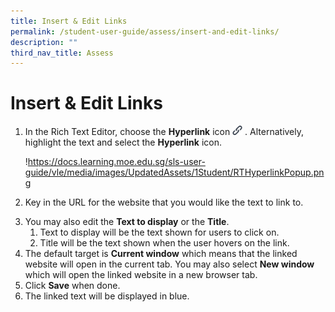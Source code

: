 ```yaml
---
title: Insert & Edit Links
permalink: /student-user-guide/assess/insert-and-edit-links/
description: ""
third_nav_title: Assess
---
```

<h1 id="insert-edit-links">Insert &amp; Edit Links</h1>
<ol>
<li><p>In the Rich Text Editor, choose the <strong>Hyperlink</strong> icon <img style="width:1rem; display: inline;" src="/images/Icons/Link.svg"> . Alternatively, highlight the text and select the <strong>Hyperlink</strong> icon.</p>
<p> !<a href="https://docs.learning.moe.edu.sg/sls-user-guide/vle/media/images/UpdatedAssets/1Student/RTHyperlinkPopup.png">https://docs.learning.moe.edu.sg/sls-user-guide/vle/media/images/UpdatedAssets/1Student/RTHyperlinkPopup.png</a></p>
</li>
<li><p>Key in the URL for the website that you would like the text to link to.</p>
</li>
<li>You may also edit the <strong>Text to display</strong> or the <strong>Title</strong>. <ol>
<li>Text to display will be the text shown for users to click on. </li>
<li>Title will be the text shown when the user hovers on the link.</li>
</ol>
</li>
<li>The default target is <strong>Current window</strong> which means that the linked website will open in the current tab. You may also select <strong>New window</strong> which will open the linked website in a new browser tab.</li>
<li>Click <strong>Save</strong> when done.</li>
<li>The linked text will be displayed in blue.</li>
</ol>